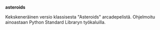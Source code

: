 <b>asteroids</b>

Kekskeneräinen versio klassisesta "Asteroids" arcadepelistä. Ohjelmoitu ainoastaan Python Standard Libraryn työkaluilla.
